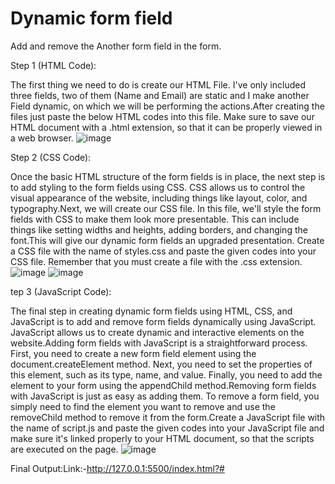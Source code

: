 # Dynamic form field

 Add and remove the Another form field in the form.

 Step 1 (HTML Code):
 
The first thing we need to do is create our HTML File. I've only included three fields, two of them (Name and Email) are static and I make another Field dynamic, on which we will be performing the actions.After creating the files just paste the below HTML codes into this file. Make sure to save our HTML document with a .html extension, so that it can be properly viewed in a web browser.
![image](https://github.com/Pragyakumari-16/Readme-file-Project/assets/158126030/72883103-d759-4855-8190-79c64da1b4c9)

Step 2 (CSS Code):

Once the basic HTML structure of the form fields is in place, the next step is to add styling to the form fields using CSS. CSS allows us to control the visual appearance of the website, including things like layout, color, and typography.Next, we will create our CSS file. In this file, we'll style the form fields with CSS to make them look more presentable. This can include things like setting widths and heights, adding borders, and changing the font.This will give our dynamic form fields an upgraded presentation. Create a CSS file with the name of styles.css and paste the given codes into your CSS file. Remember that you must create a file with the .css extension.
![image](https://github.com/Pragyakumari-16/Readme-file-Project/assets/158126030/29d9ec84-8258-4d4e-9143-1f852c01210e)
![image](https://github.com/Pragyakumari-16/Readme-file-Project/assets/158126030/579e3c6c-5240-4ed2-ab56-2d317876be52)

tep 3 (JavaScript Code):

The final step in creating dynamic form fields using HTML, CSS, and JavaScript is to add and remove form fields dynamically using JavaScript. JavaScript allows us to create dynamic and interactive elements on the website.Adding form fields with JavaScript is a straightforward process. First, you need to create a new form field element using the document.createElement method. Next, you need to set the properties of this element, such as its type, name, and value. Finally, you need to add the element to your form using the appendChild method.Removing form fields with JavaScript is just as easy as adding them. To remove a form field, you simply need to find the element you want to remove and use the removeChild method to remove it from the form.Create a JavaScript file with the name of script.js and paste the given codes into your JavaScript file and make sure it's linked properly to your HTML document, so that the scripts are executed on the page.
![image](https://github.com/Pragyakumari-16/Readme-file-Project/assets/158126030/8442d125-0006-46bf-8617-b8ad97bb3a37)


Final Output:Link:-http://127.0.0.1:5500/index.html?#

